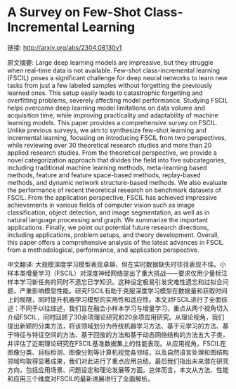 # A Survey on Few-Shot Class-Incremental Learning

链接: http://arxiv.org/abs/2304.08130v1

原文摘要:
Large deep learning models are impressive, but they struggle when real-time
data is not available. Few-shot class-incremental learning (FSCIL) poses a
significant challenge for deep neural networks to learn new tasks from just a
few labeled samples without forgetting the previously learned ones. This setup
easily leads to catastrophic forgetting and overfitting problems, severely
affecting model performance. Studying FSCIL helps overcome deep learning model
limitations on data volume and acquisition time, while improving practicality
and adaptability of machine learning models. This paper provides a
comprehensive survey on FSCIL. Unlike previous surveys, we aim to synthesize
few-shot learning and incremental learning, focusing on introducing FSCIL from
two perspectives, while reviewing over 30 theoretical research studies and more
than 20 applied research studies. From the theoretical perspective, we provide
a novel categorization approach that divides the field into five subcategories,
including traditional machine learning methods, meta-learning based methods,
feature and feature space-based methods, replay-based methods, and dynamic
network structure-based methods. We also evaluate the performance of recent
theoretical research on benchmark datasets of FSCIL. From the application
perspective, FSCIL has achieved impressive achievements in various fields of
computer vision such as image classification, object detection, and image
segmentation, as well as in natural language processing and graph. We summarize
the important applications. Finally, we point out potential future research
directions, including applications, problem setups, and theory development.
Overall, this paper offers a comprehensive analysis of the latest advances in
FSCIL from a methodological, performance, and application perspective.

中文翻译:
大规模深度学习模型表现卓越，但在实时数据缺失时往往表现不佳。小样本类增量学习（FSCIL）对深度神经网络提出了重大挑战——要求仅用少量标注样本学习新任务的同时不遗忘已学知识。这种设定极易引发灾难性遗忘和过拟合问题，严重影响模型性能。研究FSCIL有助于克服深度学习模型在数据量和获取时间上的局限，同时提升机器学习模型的实用性和适应性。本文对FSCIL进行了全面综述：不同于以往综述，我们旨在融合小样本学习与增量学习，重点从两个视角切入介绍FSCIL，同时回顾了30余项理论研究和20余项应用研究。从理论视角，我们提出新颖的分类方法，将该领域划分为传统机器学习方法、基于元学习的方法、基于特征与特征空间的方法、基于回放的方法和基于动态网络结构的方法五大子类，并评估了近期理论研究在FSCIL基准数据集上的性能表现。从应用视角，FSCIL在图像分类、目标检测、图像分割等计算机视觉各领域，以及自然语言处理和图结构领域均取得显著成果，我们对此进行了重点应用总结。最后我们指出未来潜在研究方向，包括应用场景、问题设定和理论发展等方面。总体而言，本文从方法、性能和应用三个维度对FSCIL的最新进展进行了全面解析。
